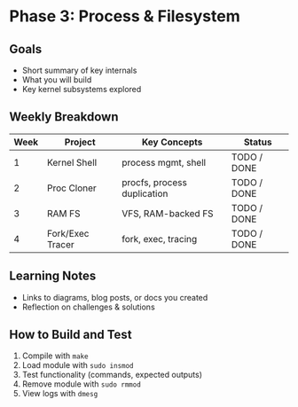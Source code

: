 # Phase 3: Process & Filesystem

## Goals
- Short summary of key internals
- What you will build
- Key kernel subsystems explored

## Weekly Breakdown
| Week | Project                  | Key Concepts                  | Status      |
|------|--------------------------|-------------------------------|-------------|
| 1    | Kernel Shell             | process mgmt, shell           | TODO / DONE |
| 2    | Proc Cloner              | procfs, process duplication   | TODO / DONE |
| 3    | RAM FS                   | VFS, RAM-backed FS            | TODO / DONE |
| 4    | Fork/Exec Tracer         | fork, exec, tracing           | TODO / DONE |

## Learning Notes
- Links to diagrams, blog posts, or docs you created
- Reflection on challenges & solutions

## How to Build and Test
1. Compile with `make`
2. Load module with `sudo insmod`
3. Test functionality (commands, expected outputs)
4. Remove module with `sudo rmmod`
5. View logs with `dmesg`
